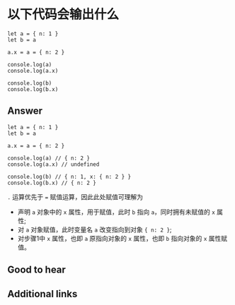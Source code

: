 # 以下代码会输出什么

```es6
let a = { n: 1 }
let b = a

a.x = a = { n: 2 }

console.log(a)
console.log(a.x)

console.log(b)
console.log(b.x)
```

## Answer

```es6
let a = { n: 1 }
let b = a

a.x = a = { n: 2 }

console.log(a) // { n: 2 }
console.log(a.x) // undefined

console.log(b) // { n: 1, x: { n: 2 } }
console.log(b.x) // { n: 2 }
```

`.` 运算优先于 `=` 赋值运算，因此此处赋值可理解为

* 声明 `a` 对象中的 `x` 属性，用于赋值，此时 `b` 指向 `a`，同时拥有未赋值的 `x` 属性;
* 对 `a` 对象赋值，此时变量名 `a` 改变指向到对象 `{ n: 2 }`;
* 对步骤1中 `x` 属性，也即 `a` 原指向对象的 `x` 属性，也即 `b` 指向对象的 `x` 属性赋值。

## Good to hear

## Additional links

<!-- tags: (javascript) -->

<!-- expertise: (1) -->